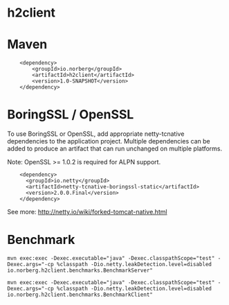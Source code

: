 # h2client

Maven
=====

```
    <dependency>
        <groupId>io.norberg</groupId>
        <artifactId>h2client</artifactId>
        <version>1.0-SNAPSHOT</version>
    </dependency>
```


BoringSSL / OpenSSL
===================

To use BoringSSL or OpenSSL, add appropriate netty-tcnative dependencies to the application project. Multiple
dependencies can be added to produce an artifact that can run unchanged on multiple platforms.

Note: OpenSSL >= 1.0.2 is required for ALPN support.

```
    <dependency>
      <groupId>io.netty</groupId>
      <artifactId>netty-tcnative-boringssl-static</artifactId>
      <version>2.0.0.Final</version>
    </dependency>
```

See more: http://netty.io/wiki/forked-tomcat-native.html

Benchmark
=========

```
mvn exec:exec -Dexec.executable="java" -Dexec.classpathScope="test" -Dexec.args="-cp %classpath -Dio.netty.leakDetection.level=disabled io.norberg.h2client.benchmarks.BenchmarkServer"
```

```
mvn exec:exec -Dexec.executable="java" -Dexec.classpathScope="test" -Dexec.args="-cp %classpath -Dio.netty.leakDetection.level=disabled io.norberg.h2client.benchmarks.BenchmarkClient"
```